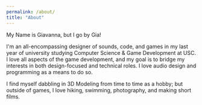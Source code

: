 ```yaml
---
permalink: /about/
title: "About"
---
```


My Name is Giavanna, but I go by Gia!

I'm an all-encompassing designer of sounds, code, and games in my last year of university studying Computer Science & Game Development at USC. I love all aspects of the game development, and my goal is to bridge my interests in both design-focused and technical roles. I love audio design and programming as a means to do so.

I find myself dabbling in 3D Modeling from time to time as a hobby; but outside of games, I love hiking, swimming, photography, and making short films.

<!-- I've been playing games for as long as I can remember, and it's been a dream come true to have worked as a game developer for 4 years. -->